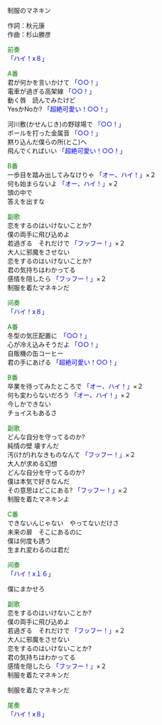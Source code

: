 制服のマネキン  
  
作詞：秋元康  
作曲：杉山勝彦  
  
<font color=green>前奏</font>  
<font color=blue>「ハイ！x８」</font>   
  
<font color=green>A番</font>  
君が何かを言いかけて <font color=blue>「○○！」</font>   
電車が過ぎる高架線 <font color=blue>「○○！」</font>   
動く唇　読んでみたけど  
YesかNoか? <font color=blue>「超絶可愛い！○○！」</font>   
  
河川敷(かせんじき)の野球場で <font color=blue>「○○！」</font>   
ボールを打った金属音 <font color=blue>「○○！」</font>   
黙り込んだ僕らの所(とこ)へ  
飛んでくればいい <font color=blue>「超絶可愛い！○○！」</font>   
  
<font color=green>B番</font>  
一歩目を踏み出してみなけりゃ <font color=blue>「オー、ハイ！」</font>×２   
何も始まらないよ <font color=blue>「オー、ハイ！」</font>×２  
頭の中で  
答えを出すな  
  
<font color=green>副歌</font>  
恋をするのはいけないことか?  
僕の両手に飛び込めよ  
若過ぎる　それだけで <font color=blue>「フッフー！」</font>×２  
大人に邪魔をさせない  
恋をするのはいけないことか?  
君の気持ちはわかってる  
感情を隠したら <font color=blue>「フッフー！」</font>×２   
制服を着たマネキンだ  
  
<font color=green>间奏</font>  
<font color=blue>「ハイ！x８」</font>   
  
<font color=green>A番</font>  
冬型の気圧配置に　<font color=blue>「○○！」</font>  
心が冷え込みそうだよ <font color=blue>「○○！」</font>   
自販機の缶コーヒー  
君の手にあげる <font color=blue>「超絶可愛い！○○！」</font>   
  
<font color=green>B番</font>  
卒業を待ってみたところで <font color=blue>「オー、ハイ！」</font>×２  
何も変わらないだろう <font color=blue>「オー、ハイ！」</font>×２  
今しかできない  
チョイスもあるさ  
  
<font color=green>副歌</font>  
どんな自分を守ってるのか?   
純情の壁 壊すんだ  
汚(けが)れなきものなんて <font color=blue>「フッフー！」</font>×２  
大人が求める幻想  
どんな自分を守ってるのか?  
僕は本気で好きなんだ  
その意思はどこにある? <font color=blue>「フッフー！」</font>×２  
制服を着たマネキンよ  
  
<font color=green>C番</font>  
できないんじゃない　やってないだけさ  
未来の扉　そこにあるのに  
僕は何度も誘う  
生まれ変わるのは君だ  
  
<font color=green>间奏</font>  
<font color=blue>「ハイ！x１６」</font>   
  
僕にまかせろ  
  
<font color=green>副歌</font>  
恋をするのはいけないことか?  
僕の両手に飛び込めよ  
若過ぎる　それだけで <font color=blue>「フッフー！」</font>×２  
大人に邪魔をさせない  
恋をするのはいけないことか?  
君の気持ちはわかってる  
感情を隠したら  <font color=blue>「フッフー！」</font>×２  
制服を着たマネキンだ  
  
制服を着たマネキンだ  
  
<font color=green>尾奏</font>  
<font color=blue>「ハイ！x８」</font>   
